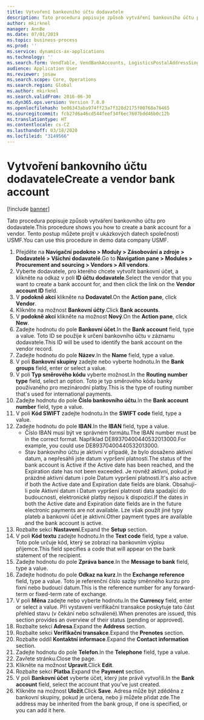 ```yaml
---
title: Vytvoření bankovního účtu dodavatele
description: Tato procedura popisuje způsob vytváření bankovního účtu pro dodavatele.
author: mkirknel
manager: AnnBe
ms.date: 07/01/2019
ms.topic: business-process
ms.prod: ''
ms.service: dynamics-ax-applications
ms.technology: ''
ms.search.form: VendTable, VendBankAccounts, LogisticsPostalAddressSingle
audience: Application User
ms.reviewer: josaw
ms.search.scope: Core, Operations
ms.search.region: Global
ms.author: mkirknel
ms.search.validFrom: 2016-06-30
ms.dyn365.ops.version: Version 7.0.0
ms.openlocfilehash: be06343aba974ff23a7f328d2175f00768a76465
ms.sourcegitcommit: fcb27d6a46cd544feef34f6ec7607bdd46b0c12b
ms.translationtype: HT
ms.contentlocale: cs-CZ
ms.lasthandoff: 03/18/2020
ms.locfileid: "3149566"
---
```

# <a name="create-a-vendor-bank-account"></a><span data-ttu-id="43617-103">Vytvoření bankovního účtu dodavatele</span><span class="sxs-lookup"><span data-stu-id="43617-103">Create a vendor bank account</span></span>

[!include [banner](../../includes/banner.md)]

<span data-ttu-id="43617-104">Tato procedura popisuje způsob vytváření bankovního účtu pro dodavatele.</span><span class="sxs-lookup"><span data-stu-id="43617-104">This procedure shows you how to create a bank account for a vendor.</span></span> <span data-ttu-id="43617-105">Tento postup můžete projít v ukázkových datech společnosti USMF.</span><span class="sxs-lookup"><span data-stu-id="43617-105">You can use this procedure in demo data company USMF.</span></span>

1. <span data-ttu-id="43617-106">Přejděte na **Navigační podokno > Moduly > Zásobování a zdroje > Dodavatelé > Všichni dodavatelé**.</span><span class="sxs-lookup"><span data-stu-id="43617-106">Go to **Navigation pane > Modules > Procurement and sourcing > Vendors > All vendors**.</span></span>
2. <span data-ttu-id="43617-107">Vyberte dodavatele, pro kterého chcete vytvořit bankovní účet, a klikněte na odkaz v poli **ID účtu dodavatele**.</span><span class="sxs-lookup"><span data-stu-id="43617-107">Select the vendor that you want to create a bank account for, and then click the link on the **Vendor account ID** field.</span></span>
3. <span data-ttu-id="43617-108">V **podokně akcí** klikněte na **Dodavatel**.</span><span class="sxs-lookup"><span data-stu-id="43617-108">On the **Action pane**, click **Vendor**.</span></span>
4. <span data-ttu-id="43617-109">Klikněte na možnost **Bankovní účty**.</span><span class="sxs-lookup"><span data-stu-id="43617-109">Click **Bank accounts**.</span></span>
5. <span data-ttu-id="43617-110">V **podokně akcí** klikněte na možnost **Nový**.</span><span class="sxs-lookup"><span data-stu-id="43617-110">On the **Action pane**, click **New**.</span></span>
6. <span data-ttu-id="43617-111">Zadejte hodnotu do pole **Bankovní účet**.</span><span class="sxs-lookup"><span data-stu-id="43617-111">In the **Bank account** field, type a value.</span></span> <span data-ttu-id="43617-112">Toto ID se použije k určení bankovního účtu v záznamu dodavatele.</span><span class="sxs-lookup"><span data-stu-id="43617-112">This ID will be used to identify the bank account on the vendor record.</span></span>  
7. <span data-ttu-id="43617-113">Zadejte hodnotu do pole **Název**.</span><span class="sxs-lookup"><span data-stu-id="43617-113">In the **Name** field, type a value.</span></span>
8. <span data-ttu-id="43617-114">V poli **Bankovní skupiny** zadejte nebo vyberte hodnotu.</span><span class="sxs-lookup"><span data-stu-id="43617-114">In the **Bank groups** field, enter or select a value.</span></span>
9. <span data-ttu-id="43617-115">V poli **Typ směrového kódu** vyberte možnost.</span><span class="sxs-lookup"><span data-stu-id="43617-115">In the **Routing number type** field, select an option.</span></span> <span data-ttu-id="43617-116">Toto je typ směrového kódu banky používaného pro mezinárodní platby.</span><span class="sxs-lookup"><span data-stu-id="43617-116">This is the type of routing number that's used for international payments.</span></span>  
10. <span data-ttu-id="43617-117">Zadejte hodnotu do pole **Číslo bankovního účtu**.</span><span class="sxs-lookup"><span data-stu-id="43617-117">In the **Bank account number** field, type a value.</span></span>
11. <span data-ttu-id="43617-118">V poli **Kód SWIFT** zadejte hodnotu.</span><span class="sxs-lookup"><span data-stu-id="43617-118">In the **SWIFT code** field, type a value.</span></span>
12. <span data-ttu-id="43617-119">Zadejte hodnotu do pole **IBAN**.</span><span class="sxs-lookup"><span data-stu-id="43617-119">In the **IBAN** field, type a value.</span></span>
    - <span data-ttu-id="43617-120">Číslo IBAN musí být ve správném formátu.</span><span class="sxs-lookup"><span data-stu-id="43617-120">The IBAN number must be in the correct format.</span></span> <span data-ttu-id="43617-121">Například DE89370400440532013000.</span><span class="sxs-lookup"><span data-stu-id="43617-121">For example, you could use DE89370400440532013000.</span></span>  
    - <span data-ttu-id="43617-122">Stav bankovního účtu je aktivní v případě, že bylo dosaženo aktivní datum, a nepřesáhli jste datum vypršení platnosti.</span><span class="sxs-lookup"><span data-stu-id="43617-122">The status of the bank account is Active if the Active date has been reached, and the Expiration date has not been exceeded.</span></span> <span data-ttu-id="43617-123">Je rovněž aktivní, pokud je prázdné aktivní datum i pole Datum vypršení platnosti.</span><span class="sxs-lookup"><span data-stu-id="43617-123">It's also active if both the Active date and Expiration date fields are blank.</span></span> <span data-ttu-id="43617-124">Obsahují-li pole Aktivní datum i Datum vypršení platnosti data spadající do budoucnosti, elektronické platby nejsou k dispozici.</span><span class="sxs-lookup"><span data-stu-id="43617-124">If the dates in both the Active date and Expiration date fields are in the future electronic payments are not available.</span></span> <span data-ttu-id="43617-125">Lze však použít jiné typy plateb a bankovní účet je aktivní.</span><span class="sxs-lookup"><span data-stu-id="43617-125">Other payment types are available and the bank account is active.</span></span>  
13. <span data-ttu-id="43617-126">Rozbalte sekci **Nastavení**.</span><span class="sxs-lookup"><span data-stu-id="43617-126">Expand the **Setup** section.</span></span>
14. <span data-ttu-id="43617-127">V poli **Kód textu** zadejte hodnotu.</span><span class="sxs-lookup"><span data-stu-id="43617-127">In the **Text code** field, type a value.</span></span> <span data-ttu-id="43617-128">Toto pole určuje kód, který se zobrazí na bankovním výpisu příjemce.</span><span class="sxs-lookup"><span data-stu-id="43617-128">This field specifies a code that will appear on the bank statement of the recipient.</span></span>  
15. <span data-ttu-id="43617-129">Zadejte hodnotu do pole **Zpráva bance**.</span><span class="sxs-lookup"><span data-stu-id="43617-129">In the **Message to bank** field, type a value.</span></span>
16. <span data-ttu-id="43617-130">Zadejte hodnotu do pole **Odkaz na kurz**.</span><span class="sxs-lookup"><span data-stu-id="43617-130">In the **Exchange reference** field, type a value.</span></span> <span data-ttu-id="43617-131">Toto je referenční číslo sazby směnného kurzu pro fixní nebo budoucí datum.</span><span class="sxs-lookup"><span data-stu-id="43617-131">This is the reference number for any forward-term or fixed-term rate of exchange.</span></span>
17. <span data-ttu-id="43617-132">V poli **Měna** zadejte nebo vyberte hodnotu.</span><span class="sxs-lookup"><span data-stu-id="43617-132">In the **Currency** field, enter or select a value.</span></span> <span data-ttu-id="43617-133">Při vystavení verifikační transakce poskytuje tato část přehled stavu (v čekání nebo schválené).</span><span class="sxs-lookup"><span data-stu-id="43617-133">When prenotes are issued, this section provides an overview of their status (pending or approved).</span></span>  
18. <span data-ttu-id="43617-134">Rozbalte sekci **Adresa**.</span><span class="sxs-lookup"><span data-stu-id="43617-134">Expand the **Address** section.</span></span>
19. <span data-ttu-id="43617-135">Rozbalte sekci **Verifikační transakce**.</span><span class="sxs-lookup"><span data-stu-id="43617-135">Expand the **Prenotes** section.</span></span>
20. <span data-ttu-id="43617-136">Rozbalte oddíl **Kontaktní informace**.</span><span class="sxs-lookup"><span data-stu-id="43617-136">Expand the **Contact information** section.</span></span>
21. <span data-ttu-id="43617-137">Zadejte hodnotu do pole **Telefon**.</span><span class="sxs-lookup"><span data-stu-id="43617-137">In the **Telephone** field, type a value.</span></span>
22. <span data-ttu-id="43617-138">Zavřete stránku.</span><span class="sxs-lookup"><span data-stu-id="43617-138">Close the page.</span></span>
23. <span data-ttu-id="43617-139">Klikněte na možnost **Upravit**.</span><span class="sxs-lookup"><span data-stu-id="43617-139">Click **Edit**.</span></span>
24. <span data-ttu-id="43617-140">Rozbalte sekci **Platba**.</span><span class="sxs-lookup"><span data-stu-id="43617-140">Expand the **Payment** section.</span></span>
25. <span data-ttu-id="43617-141">V poli **Bankovní účet** vyberte účet, který jste právě vytvořili.</span><span class="sxs-lookup"><span data-stu-id="43617-141">In the **Bank account** field, select the account that you've just created.</span></span>
26. <span data-ttu-id="43617-142">Klikněte na možnost **Uložit**.</span><span class="sxs-lookup"><span data-stu-id="43617-142">Click **Save**.</span></span> <span data-ttu-id="43617-143">Adresa může být zděděna z bankovní skupiny, pokud je určena, nebo ji můžete přidat zde.</span><span class="sxs-lookup"><span data-stu-id="43617-143">The address may be inherited from the bank group, if one is specified, or you can add it here.</span></span>  

